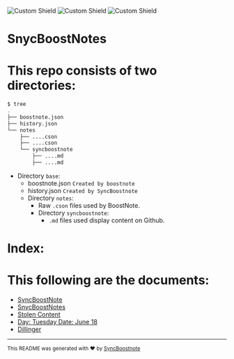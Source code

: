 ![Custom Shield](https://img.shields.io/badge/updatedAt-2019/06/25-green.svg?style=for-the-badge) ![Custom Shield](https://img.shields.io/badge/type-MARKDOWN_NOTE-blue.svg?style=for-the-badge) ![Custom Shield](https://img.shields.io/badge/folder-4bfaf976594ec1b5be18-blue.svg?style=for-the-badge)
# SnycBoostNotes
# This repo consists of two directories:
```bash
$ tree
.
├── boostnote.json
├── history.json
└── notes
    ├── ....cson
    ├── ....cson
    └── syncboostnote
        ├── ....md
        ├── ....md
```
- Directory `base`:
  - boostnote.json ``Created by boostnote``
  - history.json ``Created by SyncBoostnote``
  - Directory `notes`:
    - Raw `.cson` files used by BoostNote.
    - Directory `syncboostnote`:
      - `.md` files used display content on Github.

# Index:
# This following are the documents:
- [SyncBoostNote](https://github.com/DumbMachine/SyncBoostNoteExample/blob/master/notes/syncboostnote/SyncBoostNote.md)
- [SnycBoostNotes](https://github.com/DumbMachine/SyncBoostNoteExample/blob/master/notes/syncboostnote/SnycBoostNotes.md)
- [Stolen Content](https://github.com/DumbMachine/SyncBoostNoteExample/blob/master/notes/syncboostnote/Stolen%20Content.md)
- [Day: Tuesday  Date: June 18](https://github.com/DumbMachine/SyncBoostNoteExample/blob/master/notes/syncboostnote/Day:%20Tuesday%20%20Date:%20June%2018.md)
- [Dillinger](https://github.com/DumbMachine/SyncBoostNoteExample/blob/master/notes/syncboostnote/Dillinger.md)

---
<sub>This README was generated with ❤ by [SyncBoostnote](https://github.com/DumbMachine/SyncBoostNote) </sub>